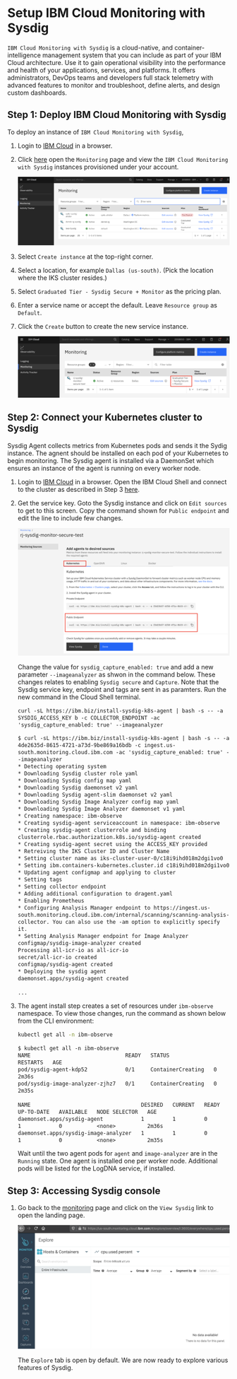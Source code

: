 # Setup IBM Cloud Monitoring with Sysdig

`IBM Cloud Monitoring with Sysdig` is a cloud-native, and container-intelligence management system that you can include as part of your IBM Cloud architecture. Use it to gain operational visibility into the performance and health of your applications, services, and platforms. It offers administrators, DevOps teams and developers full stack telemetry with advanced features to monitor and troubleshoot, define alerts, and design custom dashboards.

## Step 1: Deploy IBM Cloud Monitoring with Sysdig

To deploy an instance of `IBM Cloud Monitoring with Sysdig`,

1. Login to [IBM Cloud](https://cloud.ibm.com) in a browser.

1. Click [here](https://cloud.ibm.com/observe/monitoring) open the `Monitoring` page and view the `IBM Cloud Monitoring with Sysdig` instances provisioned under your account.

    [ ![To create IBM Log Analysis with LogDNA](images/observability.png) ](images/observability.png)

1. Select `Create instance` at the top-right corner.

1. Select a location, for example `Dallas (us-south)`. (Pick the location where the IKS cluster resides.)

1. Select `Graduated Tier - Sysdig Secure + Monitor` as the pricing plan.

1. Enter a service name or accept the default. Leave `Resource group` as `Default`.

1. Click the `Create` button to create the new service instance.

    [ ![Created IBM Log Analysis with LogDNA](images/observability02.png) ](images/observability02.png)


## Step 2: Connect your Kubernetes cluster to Sysdig

Sysdig Agent collects metrics from Kubernetes pods and sends it the Sydig instance.  The agnent should be installed on each pod of your Kubernetes to begin monitoring. The Sysdig agent is installed via a DaemonSet which ensures an instance of the agent is running on every worker node. 


1. Login to [IBM Cloud](https://cloud.ibm.com) in a browser. Open the IBM Cloud Shell and connect to the cluster as described in Step 3 [here](../../setup/). 

1. Get the service key. Goto the Sysdig instance and click on `Edit sources` to get to this screen. Copy the command shown for `Public endpoint` and edit the line to include few changes.

    ![Sysdig install agent](images/sysdig-agent-install-instruction.png)

    Change the value for `sysdig_capture_enabled: true` and add a new parameter `--imageanalyzer` as shwon in the command below. These changes relates to enabling `Sysdig secure` and `Capture`. Note that the Sysdig service key, endpoint and tags are sent in as paramters.
    Run the new command in the Cloud Shell terminal.

    ```
    curl -sL https://ibm.biz/install-sysdig-k8s-agent | bash -s -- -a SYSDIG_ACCESS_KEY b -c COLLECTOR_ENDPOINT -ac 'sysdig_capture_enabled: true' --imageanalyzer
    ```
    ```
    $ curl -sL https://ibm.biz/install-sysdig-k8s-agent | bash -s -- -a 4de2635d-8615-4721-a73d-9be869a16bdb -c ingest.us-south.monitoring.cloud.ibm.com -ac 'sysdig_capture_enabled: true' --imageanalyzer
    * Detecting operating system
    * Downloading Sysdig cluster role yaml
    * Downloading Sysdig config map yaml
    * Downloading Sysdig daemonset v2 yaml
    * Downloading Sysdig agent-slim daemonset v2 yaml
    * Downloading Sysdig Image Analyzer config map yaml
    * Downloading Sysdig Image Analyzer daemonset v1 yaml
    * Creating namespace: ibm-observe
    * Creating sysdig-agent serviceaccount in namespace: ibm-observe
    * Creating sysdig-agent clusterrole and binding
    clusterrole.rbac.authorization.k8s.io/sysdig-agent created
    * Creating sysdig-agent secret using the ACCESS_KEY provided
    * Retreiving the IKS Cluster ID and Cluster Name
    * Setting cluster name as iks-cluster-user-0/c18i9ihd018m2dgi1vo0
    * Setting ibm.containers-kubernetes.cluster.id c18i9ihd018m2dgi1vo0
    * Updating agent configmap and applying to cluster
    * Setting tags
    * Setting collector endpoint
    * Adding additional configuration to dragent.yaml
    * Enabling Prometheus
    * Configuring Analysis Manager endpoint to https://ingest.us-south.monitoring.cloud.ibm.com/internal/scanning/scanning-analysis-collector. You can also use the -am option to explicitly specify it.
    * Setting Analysis Manager endpoint for Image Analyzer
    configmap/sysdig-image-analyzer created
    Processing all-icr-io as all-icr-io
    secret/all-icr-io created
    configmap/sysdig-agent created
    * Deploying the sysdig agent
    daemonset.apps/sysdig-agent created

    ...
    ```

1. The agent install step creates a set of resources under `ibm-observe` namespace. To view those changes, run the command as shown below from the CLI environment:

    ```bash
    kubectl get all -n ibm-observe
    ```
    ```
    $ kubectl get all -n ibm-observe
    NAME                              READY   STATUS              RESTARTS   AGE
    pod/sysdig-agent-kdp52            0/1     ContainerCreating   0          2m36s
    pod/sysdig-image-analyzer-zjhz7   0/1     ContainerCreating   0          2m35s

    NAME                                   DESIRED   CURRENT   READY   UP-TO-DATE   AVAILABLE   NODE SELECTOR   AGE
    daemonset.apps/sysdig-agent            1         1         0       1            0           <none>          2m36s
    daemonset.apps/sysdig-image-analyzer   1         1         0       1            0           <none>          2m35s
    ```
    Wait until the two agent pods for `agent` and `image-analyzer` are in the `Running` state. One agent is installed one per worker node. Additional pods will be listed for the LogDNA service, if installed.

## Step 3: Accessing Sysdig console

1. Go back to the [monitoring](https://cloud.ibm.com/observe/monitoring) page and click on the `View Sysdig` link to open the landing page.

    ![Launch Sysdig](images/sysdig-landing.png)

    The `Explore` tab is open by default. We are now ready to explore various features of Sysdig.


